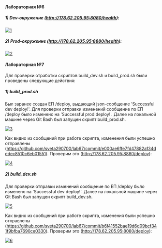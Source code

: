 #### Лабораторная №6
##### 1) Dev-окружение (http://178.62.205.95:8080/health):
<a href="https://ibb.co/mBk2rv4"><img src="https://i.ibb.co/sPnNp5q/1.png" alt="1" border="0"></a>
##### 2) Prod-окружение (http://178.62.205.95:8880/health):
<a href="https://ibb.co/q7xTXkV"><img src="https://i.ibb.co/MZ9FWMQ/2.png" alt="2" border="0"></a>
#### Лабораторная №7
Для проверки отработки скриптов build_dev.sh и build_prod.sh были проведены следующие действия:
##### 1) build_prod.sh
Был заранее создан ЕП /deploy, выдающий json-сообщение 'Successful dev deploy!'.
Для проверки отправки изменений сообщение по ЕП /deploy было изменено на 'Successful prod deploy!'.
Далее на локальной машине через Git Bash был запущен скрипт build_prod.sh.

<a href="https://ibb.co/0Mbq8TP"><img src="https://i.ibb.co/6PCYVz6/3.png" alt="3" border="0"></a>

Как видно из сообщений при работе скрипта, изменения были успешно отправлены (https://github.com/sveta290700/lab67/commit/e000ae6ffe7fd47882a134dedec8510c6eb01551).
Проверим это (http://178.62.205.95:8880/deploy):

<a href="https://ibb.co/xqZqKjq"><img src="https://i.ibb.co/zVdVWRV/4.png" alt="4" border="0"></a>
##### 2) build_dev.sh
Для проверки отправки изменений сообщение по ЕП /deploy было изменено на 'Successful dev deploy!'.
Далее на локальной машине через Git Bash был запущен скрипт build_dev.sh.

<a href="https://ibb.co/wWCn7Lr"><img src="https://i.ibb.co/bBL4F3R/5.png" alt="5" border="0"></a>

Как видно из сообщений при работе скрипта, изменения были успешно отправлены (https://github.com/sveta290700/lab67/commit/b6f41552bae19d6d09bcf341f9bfba7690ce0330).
Проверим это (http://178.62.205.95:8080/deploy):

<a href="https://ibb.co/9ykLwY2"><img src="https://i.ibb.co/CV3ZJ0v/6.png" alt="6" border="0"></a>